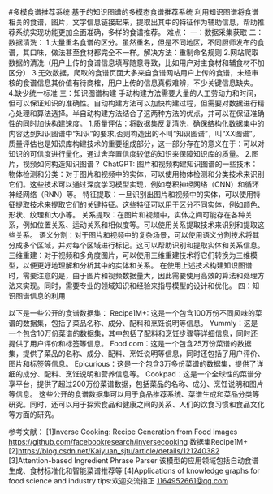 #多模食谱推荐系统
基于的知识图谱的多模态食谱推荐系统
利用知识图谱将食谱相关的食谱，图片，文字信息链接起来，提取出其中的特征作为辅助信息，帮助推荐系统实现功能更加全面准确，多样的食谱推荐。
难点：
一：数据采集获取
二：数据清洗：
1.大量重名食谱的区分。虽然重名，但是不同地区，不同厨师发布的食谱，其口味，做法甚至食材都完全不一样。解决方法：重制命名规则
2.网站爬取数据的清洗（用户上传的食谱信息填写随意导致，比如用户对主食材和辅食材不加区分）
3.无效数据，爬取的食谱页面大多来自食谱网站用户上传的食谱，未经审核的食谱信息其价值有待商榷，用户上传的信息真假难辨，不少关键信息缺失。
4.缺少统一标准
三：知识图谱构建
手动构建方法需要大量的人工劳动力和时间，但可以保证知识的准确性。自动构建方法可以加快构建过程，但需要对数据进行精心处理和算法选择。半自动构建方法结合了这两种方法的优点，并可以在保证准确性的同时加快构建速度。
1.质量评估：将数据集反复清洗，确保结构化数据集中的内容达到知识图谱中“知识”的要求,否则构造出的不叫“知识图谱”，叫“XX图谱”。
质量评估也是知识库构建技术的重要组成部分，这一部分存在的意义在于：可以对知识的可信度进行量化，通过舍弃置信度较低的知识来保障知识库的质量。
2.图片，视频如何构造知识图谱？
ChatGPT:
图片和视频构建知识图谱的一些技术：
物体检测和分类：对于图片和视频中的实体，可以使用物体检测和分类技术来识别它们。这些技术可以通过深度学习模型实现，例如卷积神经网络（CNN）和循环神经网络（RNN）等。
特征提取：一旦识别出图片和视频中的实体，可以使用特征提取技术来提取它们的关键特征。这些特征可以用于区分不同实体，例如颜色、形状、纹理和大小等。
关系提取：在图片和视频中，实体之间可能存在各种关系，例如位置关系、运动关系和相似度等。可以使用关系提取技术来识别和提取这些关系。
语义分割：对于图片和视频中的复杂场景，可以使用语义分割技术将其分成多个区域，并对每个区域进行标记。这可以帮助识别和提取实体和关系信息。
三维重建：对于视频和多角度图片，可以使用三维重建技术将它们转换为三维模型，以便更好地理解和分析其中的实体和关系。
在使用上述技术构建知识图谱时，需要注意的是，由于图片和视频数据量大，因此需要使用高效的算法和处理方法来实现。同时，需要专业的领域知识和经验来指导模型的设计和优化。
四：知识图谱信息的利用

以下是一些公开的食谱数据集：
Recipe1M+: 这是一个包含100万份不同风味的菜谱的数据集，包括了菜品名称、成分、配料和烹饪说明等信息。
Yummly：这是一个包含10万份菜谱的数据集，其中包括了配料和烹饪步骤等详细信息，同时还提供了用户评价和标签等信息。
Food.com：这是一个包含25万份菜谱的数据集，提供了菜品的名称、成分、配料、烹饪说明等信息，同时还包括了用户评价、图片和标签等信息。
Epicurious：这是一个包含3万多份菜谱的数据集，提供了详细的成分、配料、烹饪说明和营养信息等。
Cookpad：这是一个全球性的菜谱分享平台，提供了超过200万份菜谱数据，包括菜品的名称、成分、烹饪说明和图片等信息。
这些公开的食谱数据集可以用于食品推荐系统、菜谱生成和菜品分类等研究。同时，还可以用于探索食品和健康之间的关系、人们的饮食习惯和食品文化等方面的研究。

参考文献：
[1]Inverse Cooking: Recipe Generation from Food Images   https://github.com/facebookresearch/inversecooking   数据集Recipe1M+
[2]https://blog.csdn.net/Kaiyuan_sjtu/article/details/121240382
[3]Attention-based Ingredient Phrase Parser  该模型的应用领域包括自动食谱生成、食材标准化和智能菜谱推荐等
[4]Applications of knowledge graphs for food science and industry 
tips:欢迎交流指正  1164952661@qq.com  
